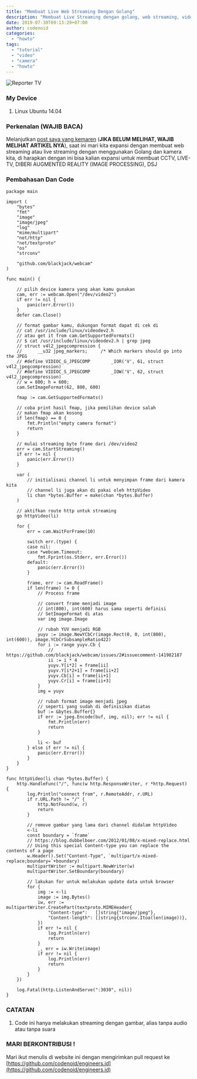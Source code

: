 ```yaml
---
title: "Membuat Live Web Streaming Dengan Golang"
description: "Membuat Live Streaming dengan golang, web streaming, video streaming, live streaming"
date: 2019-07-30T09:13:29+07:00
author: codenoid
categories:
  - "howto"
tags:
  - "tutorial"
  - "video"
  - "camera"
  - "howto"
---
```


![Reporter TV](/posts/membuat-web-streaming-dengan-golang/reporter-tv.jpg)

### My Device

1. Linux Ubuntu 14.04

### Perkenalan (WAJIB BACA)

Melanjutkan [post saya yang kemaren](/posts/menggunakan-kamera-dengan-golang) (**JIKA BELUM MELIHAT, WAJIB MELIHAT ARTIKEL NYA**), saat ini mari kita expansi dengan membuat web streaming atau live streaming dengan menggunakan Golang dan kamera kita, di harapkan dengan ini bisa kalian expansi untuk membuat CCTV, LIVE-TV, DIBERI AUGMENTED REALITY (IMAGE PROCESSING), DSJ

### Pembahasan Dan Code

```
package main

import (
	"bytes"
	"fmt"
	"image"
	"image/jpeg"
	"log"
	"mime/multipart"
	"net/http"
	"net/textproto"
	"os"
	"strconv"

	"github.com/blackjack/webcam"
)

func main() {

	// pilih device kamera yang akan kamu gunakan
	cam, err := webcam.Open("/dev/video2")
	if err != nil {
		panic(err.Error())
	}
	defer cam.Close()

	// format gambar kamu, dukungan format dapat di cek di
	// cat /usr/include/linux/videodev2.h
	// atau get it from cam.GetSupportedFormats()
	// $ cat /usr/include/linux/videodev2.h | grep jpeg
	// struct v4l2_jpegcompression {
	//	    __u32 jpeg_markers;     /* Which markers should go into the JPEG
	// #define VIDIOC_G_JPEGCOMP        _IOR('V', 61, struct v4l2_jpegcompression)
	// #define VIDIOC_S_JPEGCOMP        _IOW('V', 62, struct v4l2_jpegcompression)
	// w = 800; h = 600;
	cam.SetImageFormat(62, 800, 600)

	fmap := cam.GetSupportedFormats()

	// coba print hasil fmap, jika pemilihan device salah
	// makan fmap akan kosong
	if len(fmap) == 0 {
		fmt.Println("empty camera format")
		return
	}

	// mulai streaming byte frame dari /dev/video2
	err = cam.StartStreaming()
	if err != nil {
		panic(err.Error())
	}

	var (
		// initialisasi channel li untuk menyimpan frame dari kamera kita
		// channel li juga akan di pakai oleh httpVideo
		li chan *bytes.Buffer = make(chan *bytes.Buffer)
	)

	// aktifkan route http untuk streaming
	go httpVideo(li)

	for {
		err = cam.WaitForFrame(10)

		switch err.(type) {
		case nil:
		case *webcam.Timeout:
			fmt.Fprint(os.Stderr, err.Error())
		default:
			panic(err.Error())
		}

		frame, err := cam.ReadFrame()
		if len(frame) != 0 {
			// Process frame

			// convert frame menjadi image
			// int(800), int(600) harus sama seperti definisi
			// SetImageFormat di atas
			var img image.Image

			// rubah YUV menjadi RGB
			yuyv := image.NewYCbCr(image.Rect(0, 0, int(800), int(600)), image.YCbCrSubsampleRatio422)
			for i := range yuyv.Cb {
				// https://github.com/blackjack/webcam/issues/2#issuecomment-141982187
				ii := i * 4
				yuyv.Y[i*2] = frame[ii]
				yuyv.Y[i*2+1] = frame[ii+2]
				yuyv.Cb[i] = frame[ii+1]
				yuyv.Cr[i] = frame[ii+3]
			}
			img = yuyv

			// rubah format image menjadi jpeg
			// seperti yang sudah di definisikan diatas
			buf := &bytes.Buffer{}
			if err := jpeg.Encode(buf, img, nil); err != nil {
				fmt.Println(err)
				return
			}

			li <- buf
		} else if err != nil {
			panic(err.Error())
		}
	}
}

func httpVideo(li chan *bytes.Buffer) {
	http.HandleFunc("/", func(w http.ResponseWriter, r *http.Request) {
		log.Println("connect from", r.RemoteAddr, r.URL)
		if r.URL.Path != "/" {
			http.NotFound(w, r)
			return
		}

		// remove gambar yang lama dari channel didalam httpVideo
		<-li
		const boundary = `frame`
		// https://blog.dubbelboer.com/2012/01/08/x-mixed-replace.html
		// Using this special Content-type you can replace the contents of a page
		w.Header().Set("Content-Type", `multipart/x-mixed-replace;boundary=`+boundary)
		multipartWriter := multipart.NewWriter(w)
		multipartWriter.SetBoundary(boundary)

		// lakukan for untuk melakukan update data untuk browser
		for {
			img := <-li
			image := img.Bytes()
			iw, err := multipartWriter.CreatePart(textproto.MIMEHeader{
				"Content-type":   []string{"image/jpeg"},
				"Content-length": []string{strconv.Itoa(len(image))},
			})
			if err != nil {
				log.Println(err)
				return
			}
			_, err = iw.Write(image)
			if err != nil {
				log.Println(err)
				return
			}
		}
	})

	log.Fatal(http.ListenAndServe(":3030", nil))
}
```

### CATATAN

1. Code ini hanya melakukan streaming dengan gambar, alias tanpa audio atau tanpa suara

### MARI BERKONTRIBUSI !

Mari ikut menulis di website ini dengan mengirimkan pull request ke [https://github.com/codenoid/engineers.id](https://github.com/codenoid/engineers.id)